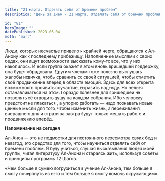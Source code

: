 ```yaml
---
title: "21 марта. Отделять себя от бремени проблем"
description: "День за Днем - 21 марта. Отделять себя от бремени проблем"

id: "81"
heroImage: ""
datePublished: 2023-05-04
moth: "mart"
---
```


Люди, которых несчастье привело к крайней черте, обращаются к Ал-Анону как к
последнему прибежищу. Наполненные мыслями о своих бедах, они ищут возможности
высказать кому-то всё, что у них накопилось. И если группа окажет в этом вновь
пришедшей поддержку, она будет обрадована. Другим членам тоже полезно
выслушать жалобы новичка, чтобы сравнить со своей ситуацией, чтобы отметить
своё продвижение вперёд в области эмоций. Здесь для всех открыта возможность
проявить соучастие, выразить надежду. Но нельзя останавливаться на этом.
Гораздо полезнее для пришедшей не позволять её отводить душу на каждом
собрании. Ибо человеку предстоит не плакаться , а упорно работать — надо
познавать новые ценные мысли для того, чтобы изменить жизнь, а переживания
вчерашнего дня и страхи за завтра будут только мешать работе и продвижению
вперёд.

**Напоминание на сегодня**

Ал-Анон — это не подмостки для постоянного пересмотра своих бед и невзгод, это
средство для того, чтобы научиться отделять себя от бремени проблем. Я буду
учиться, слушая высказывания людей моей группы, читая литературу Ал-Анона и
стараясь жить, используя советы и принципы программы 12 Шагов.

«Чем больше я сумею погрузиться в учение Ал-Анона, тем больше я смогу
почерпнуть из него и тем больше я смогу помочь окружающим».
